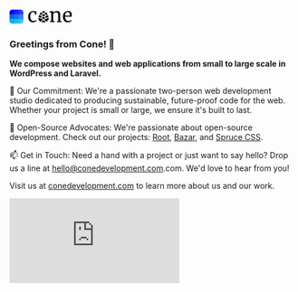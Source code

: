 <p>
  <a href="https://conedevelopment.com/">
    <br>
    <picture>
      <source media="(prefers-color-scheme: light)" srcset="https://github.com/conedevelopment/.github/raw/master/.github/cone-logo-dark-square.svg">
      <source media="(prefers-color-scheme: dark)" srcset="https://github.com/conedevelopment/.github/raw/master/.github/cone-logo-light-square.svg">
      <img alt="Cone Development" width="110" src="https://github.com/conedevelopment/.github/raw/master/.github/cone-logo-dark-square.svg">
    </picture>
    <br>
  </a>
</p>

### Greetings from Cone! 👋

**We compose websites and web applications from small to large scale in WordPress and Laravel.**

🌲 Our Commitment: We're a passionate two-person web development studio dedicated to producing sustainable, future-proof code for the web. Whether your project is small or large, we ensure it's built to last.

🌱 Open-Source Advocates: We're passionate about open-source development. Check out our projects: [Root](https://github.com/conedevelopment/root), [Bazar](https://github.com/conedevelopment/bazar), and [Spruce CSS](https://github.com/conedevelopment/sprucecss).

📫 Get in Touch: Need a hand with a project or just want to say hello? Drop us a line at [hello@conedevelopment.com](mailto:hello@conedevelopment.com).com. We'd love to hear from you!

Visit us at [conedevelopment.com](https://conedevelopment.com) to learn more about us and our work.

![Visitor counter](https://szepe.net/counter/conedevelopment.php)
